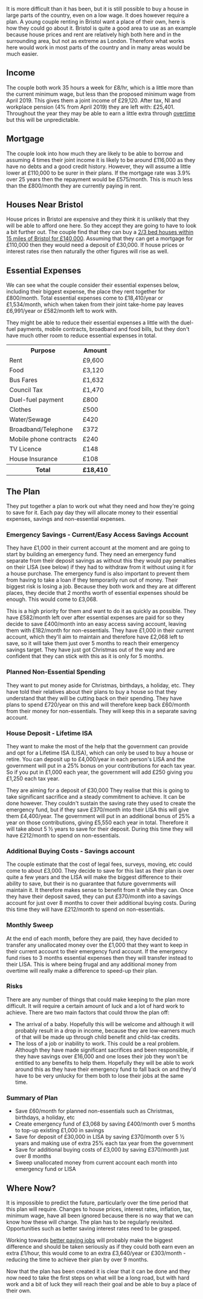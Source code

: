 It is more difficult than it has been, but it is still possible to buy a house in large parts of the country, even on a low wage.  It does however require a plan.  A young couple renting in Bristol want a place of their own, here is how they could go about it.  Bristol is quite a good area to use as an example because house prices and rent are relatively high both here and in the surrounding area, but not as extreme as London.  Therefore what works here would work in most parts of the country and in many areas would be much easier.

## Income
The couple both work 35 hours a week for £8/hr, which is a little more than the current minimum wage, but less than the proposed minimum wage from April 2019.  This gives them a joint income of £29,120.  After tax, NI and workplace pension (4% from April 2019) they are left with: £25,401.  Throughout the year they may be able to earn a little extra through [overtime](/articles/boosting-our-finances-with-overtime/) but this will be unpredictable.

## Mortgage
The couple look into how much they are likely to be able to borrow and assuming 4 times their joint income it is likely to be around £116,000 as they have no debts and a good credit history.  However, they will assume a little lower at £110,000 to be surer in their plans.  If the mortgage rate was 3.9% over 25 years then the repayment would be £575/month.  This is much less than the £800/month they are currently paying in rent.

## Houses Near Bristol
House prices in Bristol are expensive and they think it is unlikely that they will be able to afford one here.  So they accept they are going to have to look a bit further out.  The couple find that they can buy a [2/3 bed houses within 15 miles of Bristol for £140,000](https://www.rightmove.co.uk/property-for-sale/find.html?locationIdentifier=REGION%5E93829&minBedrooms=2&maxPrice=140000&radius=15.0&propertyTypes=bungalow%2Cdetached%2Csemi-detached%2Cterraced%2Cflat&includeSSTC=false&dontShow=retirement%2CsharedOwnership).  Assuming that they can get a mortgage for £110,000 then they would need a deposit of £30,000.  If house prices or interest rates rise then naturally the other figures will rise as well.


## Essential Expenses

<script type="text/javascript" src="https://www.gstatic.com/charts/loader.js"></script>
<script type="text/javascript">
  google.charts.load('current', {'packages':['corechart']});
  google.charts.setOnLoadCallback(drawChart);

  function drawChart() {
    var data = new google.visualization.DataTable();
    data.addColumn('string', 'Expense');
    data.addColumn('number', 'Amount');
    data.addRows([
      ['Rent', 9600],
      ['Food', 3120],
      ['Bus Fares', 1632],
      ['Council Tax', 1470],
      ['Duel-fuel payment', 800],
      ['Water/Sewage', 420],
      ['Broadband/Telephone', 372],
      ['Clothes', 500],
      ['TV Licence', 148],
      ['House Insurance', 108],
    ]);
    var options = {'title':'Essential Expenses',
                   'width':600,
                   'height':500};
    var chart = new google.visualization.PieChart(document.getElementById('chart_div'));
    chart.draw(data, options);
  }
</script>
<div class="pull-right" id="chart_div"></div>

We can see what the couple consider their essential expenses below, including their biggest expense, the place they rent together for £800/month.  Total essential expenses come to £18,410/year or £1,534/month, which when taken from their joint take-home pay leaves £6,991/year or £582/month left to work with.

They might be able to reduce their essential expenses a little with the duel-fuel payments, mobile contracts, broadband and food bills, but they don't have much other room to reduce essential expenses in total.

<table class="table table-bordered hand-written">
  <tr><th>Purpose</th><th class="text-right">Amount</th></tr>
  <tr><td>Rent</td><td class="text-right">£9,600</td></tr>
  <tr><td>Food</td><td class="text-right">£3,120</td></tr>
  <tr><td>Bus Fares</td><td class="text-right">£1,632</td></tr>
  <tr><td>Council Tax</td><td class="text-right">£1,470</td></tr>
  <tr><td>Duel-fuel payment</td><td class="text-right">£800</td></tr>
  <tr><td>Clothes</td><td class="text-right">£500</td></tr>
  <tr><td>Water/Sewage</td><td class="text-right">£420</td></tr>
  <tr><td>Broadband/Telephone</td><td class="text-right">£372</td></tr>
  <tr><td>Mobile phone contracts</td><td class="text-right">£240</td></tr>
  <tr><td>TV Licence</td><td class="text-right">£148</td></tr>
  <tr><td>House Insurance</td><td class="text-right">£108</td></tr>
  <tr><th>Total</th><th class="text-right">£18,410</td></tr>
</table>



## The Plan

They put together a plan to work out what they need and how they're going to save for it.  Each pay day they will allocate money to their essential expenses, savings and non-essential expenses.

### Emergency Savings - Current/Easy Access Savings Account
They have £1,000 in their current account at the moment and are going to start by building an emergency fund.  They need an emergency fund separate from their deposit savings as without this they would pay penalties on their LISA (see below) if they had to withdraw from it without using it for a house purchase.  The emergency fund is also important to prevent them from having to take a loan if they temporarily run out of money.  Their biggest risk is losing a job. Because they both work and they are at different places, they decide that 2 months worth of essential expenses should be enough.  This would come to £3,068.

This is a high priority for them and want to do it as quickly as possible.  They have £582/month left over after essential expenses are paid for so they decide to save £400/month into an easy access saving account, leaving them with £182/month for non-essentials.  They have £1,000 in their current account, which they'll aim to maintain and therefore have £2,068 left to save, so it will take them just over 5 months to reach their emergency savings target.  They have just got Christmas out of the way and are confident that they can stick with this as it is only for 5 months.


### Planned Non-Essential Spending
They want to put money aside for Christmas, birthdays, a holiday, etc.  They have told their relatives about their plans to buy a house so that they understand that they will be cutting back on their spending.  They have plans to spend £720/year on this and will therefore keep back £60/month from their money for non-essentials.  They will keep this in a separate saving account.


### House Deposit - Lifetime ISA
<script type="text/javascript">
  google.charts.load('current', {'packages':['corechart']});
  google.charts.setOnLoadCallback(drawChart);

  function drawChart() {
    var data = new google.visualization.DataTable();
    data.addColumn('string', 'Use');
    data.addColumn('number', 'Amount');
    data.addRows([
      ['Essential expenses', 18410],
      ['LISA deposits', 4400],
      ['Unplanned non-essentials', 1931],
      ['Planned non-essentials', 720],
    ]);
    var options = {'title':'Yearly Budget While Saving in LISA',
                   'width':600,
                   'height':500};
    var chart = new google.visualization.PieChart(document.getElementById('lisa_budget_chart_div'));
    chart.draw(data, options);
  }
</script>
<div class="pull-right" id="lisa_budget_chart_div"></div>

They want to make the most of the help that the government can provide and opt for a Lifetime ISA (LISA), which can only be used to buy a house or retire.  You can deposit up to £4,000/year in each person's LISA and the government will put in a 25% bonus on your contributions for each tax year.  So if you put in £1,000 each year, the government will add £250 giving you £1,250 each tax year.

They are aiming for a deposit of £30,000  They realise that this is going to take significant sacrifice and a steady commitment to achieve.  It can be done however.  They couldn't sustain the saving rate they used to create the emergency fund, but if they save £370/month into their LISA this will give them £4,400/year.  The government will put in an additional bonus of 25% a year on those contributions, giving £5,550 each year in total.  Therefore it will take about 5 &frac12; years to save for their deposit.  During this time they will have £212/month to spend on non-essentials.

### Additional Buying Costs - Savings account
The couple estimate that the cost of legal fees, surveys, moving, etc could come to about £3,000.  They decide to save for this last as their plan is over quite a few years and the LISA will make the biggest difference to their ability to save, but their is no guarantee that future governments will maintain it.  It therefore makes sense to benefit from it while they can.  Once they have their deposit saved, they can put £370/month into a savings account for just over 8 months to cover their additional buying costs.  During this time they will have £212/month to spend on non-essentials.

### Monthly Sweep
At the end of each month, before they are paid, they have decided to transfer any unallocated money over the £1,000 that they want to keep in their current account to their emergency fund account.  If the emergency fund rises to 3 months essential expenses then they will transfer instead to their LISA.  This is where being frugal and any additional money from overtime will really make a difference to speed-up their plan.

### Risks
There are any number of things that could make keeping to the plan more difficult.  It will require a certain amount of luck and a lot of hard work to achieve.  There are two main factors that could throw the plan off:
* The arrival of a baby.  Hopefully this will be welcome and although it will probably result in a drop in income, because they are low-earners much of that will be made up through child benefit and child-tax credits.
* The loss of a job or inability to work.  This could be a real problem.  Although they have made significant sacrifices and been responsible, if they have savings over £16,000 and one loses their job they won't be entitled to any benefits to help them.  Hopefully they will be able to work around this as they have their emergency fund to fall back on and they'd have to be very unlucky for them both to lose their jobs at the same time.

### Summary of Plan
* Save £60/month for planned non-essentials such as Christmas, birthdays, a holiday, etc
* Create emergency fund of £3,068 by saving £400/month over 5 months to top-up existing £1,000 in savings
* Save for deposit of £30,000 in LISA by saving £370/month over 5 &frac12; years and making use of extra 25% each tax year from the government
* Save for additional buying costs of £3,000 by saving £370/month just over 8 months
* Sweep unallocated money from current account each month into emergency fund or LISA

## Where Now?
It is impossible to predict the future, particularly over the time period that this plan will require.  Changes to house prices, interest rates, inflation, tax, minimum wage, have all been ignored because there is no way that we can know how these will change.  The plan has to be regularly revisited.  Opportunities such as better saving interest rates need to be grasped.

Working towards [better paying jobs](/articles/small-hourly-wage-increases-make-a-difference/) will probably make the biggest difference and should be taken seriously as if they could both earn even an extra £1/hour, this would come to an extra £3,640/year or £303/month - reducing the time to achieve their plan by over 9 months.

Now that the plan has been created it is clear that it can be done and they now need to take the first steps on what will be a long road, but with hard work and a bit of luck they will reach their goal and be able to buy a place of their own.
